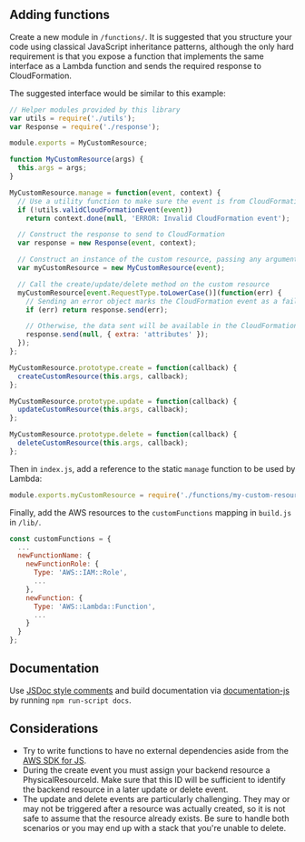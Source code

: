 ## Adding functions

Create a new module in `/functions/`. It is suggested that you structure your code using classical JavaScript inheritance patterns, although the only hard requirement is that you expose a function that implements the same interface as a Lambda function and sends the required response to CloudFormation.

The suggested interface would be similar to this example:

```js
// Helper modules provided by this library
var utils = require('./utils');
var Response = require('./response');

module.exports = MyCustomResource;

function MyCustomResource(args) {
  this.args = args;
}

MyCustomResource.manage = function(event, context) {
  // Use a utility function to make sure the event is from CloudFormation
  if (!utils.validCloudFormationEvent(event))
    return context.done(null, 'ERROR: Invalid CloudFormation event');

  // Construct the response to send to CloudFormation
  var response = new Response(event, context);

  // Construct an instance of the custom resource, passing any arguments required
  var myCustomResource = new MyCustomResource(event);

  // Call the create/update/delete method on the custom resource
  myCustomResource[event.RequestType.toLowerCase()](function(err) {
    // Sending an error object marks the CloudFormation event as a failure
    if (err) return response.send(err);

    // Otherwise, the data sent will be available in the CloudFormation template via `Fn::GetAtt`
    response.send(null, { extra: 'attributes' });
  });
};

MyCustomResource.prototype.create = function(callback) {
  createCustomResource(this.args, callback);
};

MyCustomResource.prototype.update = function(callback) {
  updateCustomResource(this.args, callback);
};

MyCustomResource.prototype.delete = function(callback) {
  deleteCustomResource(this.args, callback);
};
```

Then in `index.js`, add a reference to the static `manage` function to be used by Lambda:

```js
module.exports.myCustomResource = require('./functions/my-custom-resource').manage;
```

Finally, add the AWS resources to the `customFunctions` mapping in `build.js` in `/lib/`.

```js
const customFunctions = {
  ...
  newFunctionName: {
    newFunctionRole: {
      Type: 'AWS::IAM::Role',
      ...
    },
    newFunction: {
      Type: 'AWS::Lambda::Function',
      ...
    }
  }
};
```
## Documentation

Use [JSDoc style comments](http://usejsdoc.org/index.html) and build documentation via [documentation-js](https://github.com/documentationjs/documentation) by running `npm run-script docs`.

## Considerations

- Try to write functions to have no external dependencies aside from the [AWS SDK for JS](http://docs.aws.amazon.com/AWSJavaScriptSDK/latest/index.html).
- During the create event you must assign your backend resource a PhysicalResourceId. Make sure that this ID will be sufficient to identify the backend resource in a later update or delete event.
- The update and delete events are particularly challenging. They may or may not be triggered after a resource was actually created, so it is not safe to assume that the resource already exists. Be sure to handle both scenarios or you may end up with a stack that you're unable to delete.

